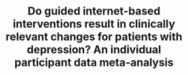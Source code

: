 --- 
abstract: '' 
authors: 
 - E Karyotaki
 -  admin
 -  L Donkin
 -  H Riper
 -  J Twisk
 -  S Burger
 -  A Rozental
 -  ...
doi: '' 
featured: false 
publication: '*Clinical psychology review*, 29' 
publication_short: '' 
publishDate: '2018-01-01' 
title: 'Do guided internet-based interventions result in clinically relevant changes for patients with depression? An individual participant data meta-analysis' 
url_code: '' 
url_dataset: '' 
url_pdf: '' 
url_poster: '' 
url_project: '' 
url_slides: '' 
url_source: '' 
url_video: '' 
---